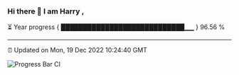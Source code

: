 ### Hi there 👋 I am Harry , 

⏳ Year progress { ████████████████████████████▁▁ } 96.56 %

---

⏰ Updated on Mon, 19 Dec 2022 10:24:40 GMT

![Progress Bar CI](https://github.com/duykhang68/duykhang68/workflows/Progress%20Bar%20CI/badge.svg)
